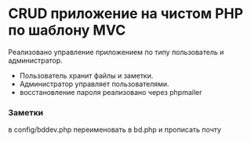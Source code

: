 # CRUD приложение на чистом PHP по шаблону MVC
Реализовано управление приложением по типу пользователь и администратор.
- Пользователь хранит файлы и заметки.
- Администратор управляет пользователями.
- восстановление пароля реализовано через phpmailer

### Заметки
в config/bddev.php переименовать в bd.php и прописать почту